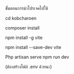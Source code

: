 ขั้นตอนการนำโปรเจคไปใช้

cd kobcharoen 

composer install

npm install -g vite

npm install --save-dev vite

Php artisan serve
npm run dev

(ต้องสร้างไฟล์ .env ด้วยนะ)
